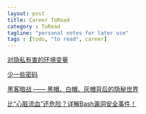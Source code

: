 ```yaml
---
layout: post
title: Career ToRead
category : ToRead
tagline: "personal notes for later use"
tags : [todo, "to read", career]
---
```


[对隐私有害的环境变量](http://www.labazhou.net/2015/01/environment-variables-considered-harmful/)

[少一些密码](http://www.labazhou.net/2014/10/one-less-password/)

[黑客暗战 —— 黑帽、白帽、灰帽背后的隐秘世界](http://www.techug.com/red-hat-hacker-and-black-hat-hacker)

[比“心脏流血”还危险？详解Bash漏洞安全事件！](http://www.iteye.com/news/29480)



